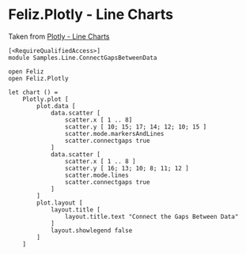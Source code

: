 # Feliz.Plotly - Line Charts

Taken from [Plotly - Line Charts](https://plot.ly/javascript/line-charts/)

```fsharp:plotly-chart-line-connectgapsbetweendata
[<RequireQualifiedAccess>]
module Samples.Line.ConnectGapsBetweenData

open Feliz
open Feliz.Plotly

let chart () =
    Plotly.plot [
        plot.data [
            data.scatter [
                scatter.x [ 1 .. 8]
                scatter.y [ 10; 15; 17; 14; 12; 10; 15 ]
                scatter.mode.markersAndLines
                scatter.connectgaps true
            ]
            data.scatter [
                scatter.x [ 1 .. 8 ]
                scatter.y [ 16; 13; 10; 8; 11; 12 ]
                scatter.mode.lines
                scatter.connectgaps true
            ]
        ]
        plot.layout [
            layout.title [
                layout.title.text "Connect the Gaps Between Data"
            ]
            layout.showlegend false
        ]
    ]
```